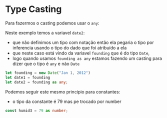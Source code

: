 # Type Casting

Para fazermos o casting podemos usar o `any`:

Neste exemplo temos a variavel `date2`: 
- que não definimos um tipo com notação então ela pegaria o tipo por inferencia usando o tipo do dado que foi atribuído a ela 
- que neste caso está vindo da variavel `founding` que é do tipo `Date`, 
- logo quando usamos `founding as any`  estamos fazendo um casting para dizer que o tipo é `any` e não `Date`
```typescript
let founding = new Date("Jan 1, 2012")
let date1 = founding
let date2 = founding as any;
```

Podemos seguir este mesmo principio para constantes:
- o tipo da constante é 79 mas pe trocado por number
```typescript
const humid3 = 79 as number;
```